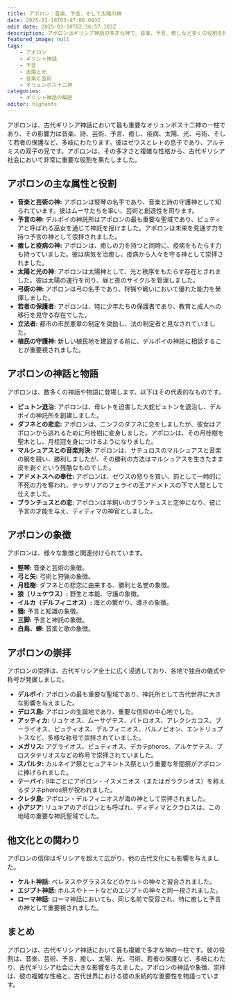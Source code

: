 ```yaml
---
title: アポロン：音楽、予言、そして太陽の神
date: 2025-03-18T03:47:08.043Z
edit date: 2025-03-18T02:36:57.103Z
description: アポロンはギリシア神話の多才な神で、音楽、予言、癒しなど多くの役割を持ち、古代社会に影響を与えました。
featured_image: null
tags:
    - アポロン
    - ギリシャ神話
    - 予言
    - 太陽と光
    - 音楽と芸術
    - オリュンポス十二神
categories:
    - ギリシャ神話の解説
editor: highants
---
```


アポロンは、古代ギリシア神話において最も重要なオリュンポス十二神の一柱であり、その影響力は音楽、詩、芸術、予言、癒し、疫病、太陽、光、弓術、そして若者の保護など、多岐にわたります。彼はゼウスとレトの息子であり、アルテミスの双子の兄です。アポロンは、その多才さと複雑な性格から、古代ギリシア社会において非常に重要な役割を果たしました。
<!--more-->
## アポロンの主な属性と役割

* **音楽と芸術の神:** アポロンは竪琴の名手であり、音楽と詩の守護神として知られています。彼はムーサたちを率い、芸術と創造性を司ります。
* **予言の神:** デルポイの神託所はアポロンの最も重要な聖域であり、ピュティアと呼ばれる巫女を通じて神託を授けました。アポロンは未来を見通す力を持つ予言の神として崇拝されました。
* **癒しと疫病の神:** アポロンは、癒しの力を持つと同時に、疫病をもたらす力も持っていました。彼は病気を治癒し、疫病から人々を守る神として崇拝されました。
* **太陽と光の神:** アポロンは太陽神として、光と秩序をもたらす存在とされました。彼は太陽の運行を司り、昼と夜のサイクルを管理しました。
* **弓術の神:** アポロンは弓の名手であり、狩猟や戦いにおいて優れた能力を発揮しました。
* **若者の保護者:** アポロンは、特に少年たちの保護者であり、教育と成人への移行を見守る存在でした。
* **立法者:** 都市の市民憲章の制定を奨励し、法の制定者と見なされていました。
* **植民の守護神:** 新しい植民地を建設する前に、デルポイの神託に相談することが重要視されました。

## アポロンの神話と物語

アポロンは、数多くの神話や物語に登場します。以下はその代表的なものです。

* **ピュトン退治:** アポロンは、母レトを迫害した大蛇ピュトンを退治し、デルポイの神託所を創建しました。
* **ダフネとの悲恋:** アポロンは、ニンフのダフネに恋をしましたが、彼女はアポロンから逃れるために月桂樹に変身しました。アポロンは、その月桂樹を聖木とし、月桂冠を身につけるようになりました。
* **マルシュアスとの音楽対決:** アポロンは、サテュロスのマルシュアスと音楽の腕を競い、勝利しましたが、その勝利の方法はマルシュアスを生きたまま皮を剥ぐという残酷なものでした。
* **アドメトスへの奉仕:** アポロンは、ゼウスの怒りを買い、罰として一時的に不死の力を奪われ、テッサリアのフェライの王アドメトスの下で人間として仕えました。
* **ブランチュスとの恋:** アポロンは羊飼いのブランチュスと恋仲になり、彼に予言の才能を与え、ディディマの神官としました。

## アポロンの象徴

アポロンは、様々な象徴と関連付けられています。

* **竪琴:** 音楽と芸術の象徴。
* **弓と矢:** 弓術と狩猟の象徴。
* **月桂樹:** ダフネとの悲恋に由来する、勝利と名誉の象徴。
* **狼（リュケウス）:** 野生と本能、守護の象徴。
* **イルカ（デルフィニオス）:** 海との繋がり、導きの象徴。
* **鴉:** 予言と知識の象徴。
* **三脚:** 予言と神託の象徴。
* **白鳥、蝉:** 音楽と歌の象徴。

## アポロンの崇拝

アポロンの崇拝は、古代ギリシア全土に広く浸透しており、各地で独自の儀式や称号が発展しました。

* **デルポイ:** アポロンの最も重要な聖域であり、神託所として古代世界に大きな影響を与えました。
* **デロス島:** アポロンの生誕地であり、重要な信仰の中心地でした。
* **アッティカ:** リュケオス、ムーサゲテス、パトロオス、アレクシカコス、ブーライオス、ピュティオス、デルフィニオス、パルノピオン、エントリュプトスなど、多様な称号で崇拝されていました。
* **メガリス:** アグライオス、ピュティオス、デカテphoros、アルケゲテス、プロスタテリオスなどの称号で崇拝されていました。
* **スパルタ:** カルネイア祭とヒュアキントス祭という重要な年間祭がアポロンに捧げられました。
* **テーバイ:** 9年ごとにアポロン・イスメニオス（またはガラクシオス）を称えるダフネphoros祭が祝われました。
* **クレタ島:** アポロン・デルフィニオスが海の神として崇拝されました。
* **小アジア:** リュキアのアポロンとも呼ばれ、ディディマとクラロスは、この地域の重要な神託聖域でした。

## 他文化との関わり

アポロンの信仰はギリシアを超えて広がり、他の古代文化にも影響を与えました。

* **ケルト神話:** ベレヌスやグラヌスなどのケルトの神々と習合されました。
* **エジプト神話:** ホルスやトートなどのエジプトの神々と同一視されました。
* **ローマ神話:** ローマ神話においても、同じ名前で受容され、特に癒しと予言の神として重要視されました。

## まとめ

アポロンは、古代ギリシア神話において最も複雑で多才な神の一柱です。彼の役割は、音楽、芸術、予言、癒し、太陽、光、弓術、若者の保護など、多岐にわたり、古代ギリシア社会に大きな影響を与えました。アポロンの神話や象徴、崇拝は、彼の複雑な性格と、古代世界における彼の永続的な重要性を物語っています。
